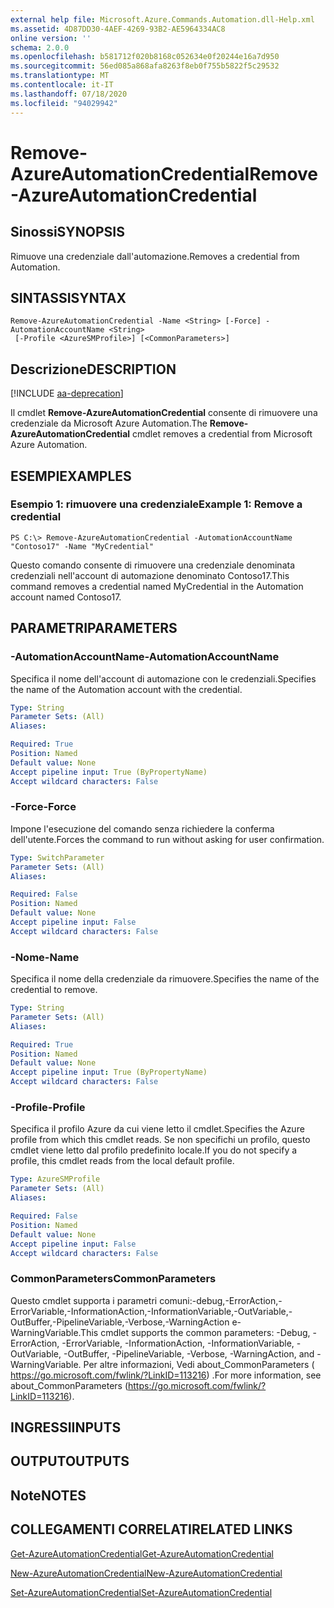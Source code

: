 ```yaml
---
external help file: Microsoft.Azure.Commands.Automation.dll-Help.xml
ms.assetid: 4D87DD30-4AEF-4269-93B2-AE5964334AC8
online version: ''
schema: 2.0.0
ms.openlocfilehash: b581712f020b8168c052634e0f20244e16a7d950
ms.sourcegitcommit: 56ed085a868afa8263f8eb0f755b5822f5c29532
ms.translationtype: MT
ms.contentlocale: it-IT
ms.lasthandoff: 07/18/2020
ms.locfileid: "94029942"
---
```

# <span data-ttu-id="db262-101">Remove-AzureAutomationCredential</span><span class="sxs-lookup"><span data-stu-id="db262-101">Remove-AzureAutomationCredential</span></span>

## <span data-ttu-id="db262-102">Sinossi</span><span class="sxs-lookup"><span data-stu-id="db262-102">SYNOPSIS</span></span>

<span data-ttu-id="db262-103">Rimuove una credenziale dall'automazione.</span><span class="sxs-lookup"><span data-stu-id="db262-103">Removes a credential from Automation.</span></span>

## <span data-ttu-id="db262-104">SINTASSI</span><span class="sxs-lookup"><span data-stu-id="db262-104">SYNTAX</span></span>

```
Remove-AzureAutomationCredential -Name <String> [-Force] -AutomationAccountName <String>
 [-Profile <AzureSMProfile>] [<CommonParameters>]
```

## <span data-ttu-id="db262-105">Descrizione</span><span class="sxs-lookup"><span data-stu-id="db262-105">DESCRIPTION</span></span>

[!INCLUDE [aa-deprecation](../include/aa-deprecation.md)]

<span data-ttu-id="db262-106">Il cmdlet **Remove-AzureAutomationCredential** consente di rimuovere una credenziale da Microsoft Azure Automation.</span><span class="sxs-lookup"><span data-stu-id="db262-106">The **Remove-AzureAutomationCredential** cmdlet removes a credential from Microsoft Azure Automation.</span></span>

## <span data-ttu-id="db262-107">ESEMPI</span><span class="sxs-lookup"><span data-stu-id="db262-107">EXAMPLES</span></span>

### <span data-ttu-id="db262-108">Esempio 1: rimuovere una credenziale</span><span class="sxs-lookup"><span data-stu-id="db262-108">Example 1: Remove a credential</span></span>
```
PS C:\> Remove-AzureAutomationCredential -AutomationAccountName "Contoso17" -Name "MyCredential"
```

<span data-ttu-id="db262-109">Questo comando consente di rimuovere una credenziale denominata credenziali nell'account di automazione denominato Contoso17.</span><span class="sxs-lookup"><span data-stu-id="db262-109">This command removes a credential named MyCredential in the Automation account named Contoso17.</span></span>

## <span data-ttu-id="db262-110">PARAMETRI</span><span class="sxs-lookup"><span data-stu-id="db262-110">PARAMETERS</span></span>

### <span data-ttu-id="db262-111">-AutomationAccountName</span><span class="sxs-lookup"><span data-stu-id="db262-111">-AutomationAccountName</span></span>
<span data-ttu-id="db262-112">Specifica il nome dell'account di automazione con le credenziali.</span><span class="sxs-lookup"><span data-stu-id="db262-112">Specifies the name of the Automation account with the credential.</span></span>

```yaml
Type: String
Parameter Sets: (All)
Aliases: 

Required: True
Position: Named
Default value: None
Accept pipeline input: True (ByPropertyName)
Accept wildcard characters: False
```

### <span data-ttu-id="db262-113">-Force</span><span class="sxs-lookup"><span data-stu-id="db262-113">-Force</span></span>
<span data-ttu-id="db262-114">Impone l'esecuzione del comando senza richiedere la conferma dell'utente.</span><span class="sxs-lookup"><span data-stu-id="db262-114">Forces the command to run without asking for user confirmation.</span></span>

```yaml
Type: SwitchParameter
Parameter Sets: (All)
Aliases: 

Required: False
Position: Named
Default value: None
Accept pipeline input: False
Accept wildcard characters: False
```

### <span data-ttu-id="db262-115">-Nome</span><span class="sxs-lookup"><span data-stu-id="db262-115">-Name</span></span>
<span data-ttu-id="db262-116">Specifica il nome della credenziale da rimuovere.</span><span class="sxs-lookup"><span data-stu-id="db262-116">Specifies the name of the credential to remove.</span></span>

```yaml
Type: String
Parameter Sets: (All)
Aliases: 

Required: True
Position: Named
Default value: None
Accept pipeline input: True (ByPropertyName)
Accept wildcard characters: False
```

### <span data-ttu-id="db262-117">-Profile</span><span class="sxs-lookup"><span data-stu-id="db262-117">-Profile</span></span>
<span data-ttu-id="db262-118">Specifica il profilo Azure da cui viene letto il cmdlet.</span><span class="sxs-lookup"><span data-stu-id="db262-118">Specifies the Azure profile from which this cmdlet reads.</span></span>
<span data-ttu-id="db262-119">Se non specifichi un profilo, questo cmdlet viene letto dal profilo predefinito locale.</span><span class="sxs-lookup"><span data-stu-id="db262-119">If you do not specify a profile, this cmdlet reads from the local default profile.</span></span>

```yaml
Type: AzureSMProfile
Parameter Sets: (All)
Aliases: 

Required: False
Position: Named
Default value: None
Accept pipeline input: False
Accept wildcard characters: False
```

### <span data-ttu-id="db262-120">CommonParameters</span><span class="sxs-lookup"><span data-stu-id="db262-120">CommonParameters</span></span>
<span data-ttu-id="db262-121">Questo cmdlet supporta i parametri comuni:-debug,-ErrorAction,-ErrorVariable,-InformationAction,-InformationVariable,-OutVariable,-OutBuffer,-PipelineVariable,-Verbose,-WarningAction e-WarningVariable.</span><span class="sxs-lookup"><span data-stu-id="db262-121">This cmdlet supports the common parameters: -Debug, -ErrorAction, -ErrorVariable, -InformationAction, -InformationVariable, -OutVariable, -OutBuffer, -PipelineVariable, -Verbose, -WarningAction, and -WarningVariable.</span></span> <span data-ttu-id="db262-122">Per altre informazioni, Vedi about_CommonParameters ( https://go.microsoft.com/fwlink/?LinkID=113216) .</span><span class="sxs-lookup"><span data-stu-id="db262-122">For more information, see about_CommonParameters (https://go.microsoft.com/fwlink/?LinkID=113216).</span></span>

## <span data-ttu-id="db262-123">INGRESSI</span><span class="sxs-lookup"><span data-stu-id="db262-123">INPUTS</span></span>

## <span data-ttu-id="db262-124">OUTPUT</span><span class="sxs-lookup"><span data-stu-id="db262-124">OUTPUTS</span></span>

## <span data-ttu-id="db262-125">Note</span><span class="sxs-lookup"><span data-stu-id="db262-125">NOTES</span></span>

## <span data-ttu-id="db262-126">COLLEGAMENTI CORRELATI</span><span class="sxs-lookup"><span data-stu-id="db262-126">RELATED LINKS</span></span>

[<span data-ttu-id="db262-127">Get-AzureAutomationCredential</span><span class="sxs-lookup"><span data-stu-id="db262-127">Get-AzureAutomationCredential</span></span>](./Get-AzureAutomationCredential.md)

[<span data-ttu-id="db262-128">New-AzureAutomationCredential</span><span class="sxs-lookup"><span data-stu-id="db262-128">New-AzureAutomationCredential</span></span>](./New-AzureAutomationCredential.md)

[<span data-ttu-id="db262-129">Set-AzureAutomationCredential</span><span class="sxs-lookup"><span data-stu-id="db262-129">Set-AzureAutomationCredential</span></span>](./Set-AzureAutomationCredential.md)


